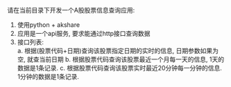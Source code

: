请在当前目录下开发一个A股股票信息查询应用:
1. 使用python + akshare
2. 应用是一个api服务,  要求能通过http接口查询数据
3. 接口列表:  
   a. 根据(股票代码+日期)查询该股票指定日期的实时的信息, 日期参数如果为空, 就查当前日期
   b. 根据股票代码查询该股票最近一个月每一天的信息, 1天的数据是1条记录.
   c. 根据股票代码查询该股票实时最近20分钟每一分钟的信息. 1分钟的数据是1条记录.